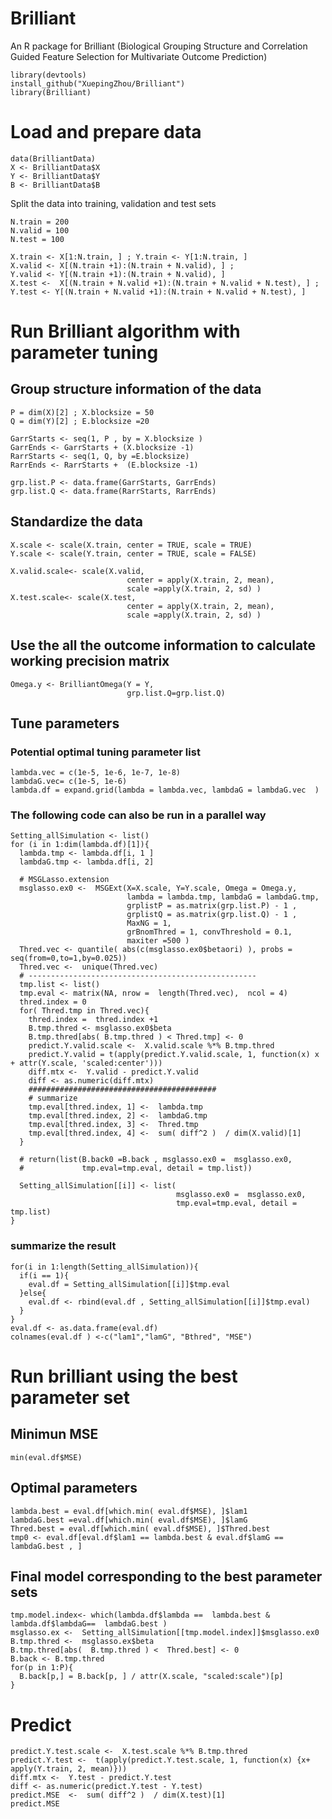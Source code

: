 # Brilliant
An R package for Brilliant (Biological Grouping Structure and Correlation Guided Feature Selection for Multivariate Outcome Prediction)



```{r setup}
library(devtools)
install_github("XuepingZhou/Brilliant")
library(Brilliant)
```


# Load and prepare data 
```{r , echo=TRUE}
data(BrilliantData)
X <- BrilliantData$X
Y <- BrilliantData$Y
B <- BrilliantData$B
```

Split the data into training, validation and test sets 
```{r , echo=TRUE}
N.train = 200 
N.valid = 100
N.test = 100

X.train <- X[1:N.train, ] ; Y.train <- Y[1:N.train, ]
X.valid <- X[(N.train +1):(N.train + N.valid), ] ; 
Y.valid <- Y[(N.train +1):(N.train + N.valid), ]
X.test <-  X[(N.train + N.valid +1):(N.train + N.valid + N.test), ] ; 
Y.test <- Y[(N.train + N.valid +1):(N.train + N.valid + N.test), ]
```


# Run Brilliant algorithm with parameter tuning 

## Group structure information of the data 
```{r , echo=TRUE}
P = dim(X)[2] ; X.blocksize = 50 
Q = dim(Y)[2] ; E.blocksize =20 

GarrStarts <- seq(1, P , by = X.blocksize )
GarrEnds <- GarrStarts + (X.blocksize -1) 
RarrStarts <- seq(1, Q, by =E.blocksize)
RarrEnds <- RarrStarts +  (E.blocksize -1) 

grp.list.P <- data.frame(GarrStarts, GarrEnds)
grp.list.Q <- data.frame(RarrStarts, RarrEnds)
```


## Standardize the data 
```{r , echo=TRUE}
X.scale <- scale(X.train, center = TRUE, scale = TRUE)
Y.scale <- scale(Y.train, center = TRUE, scale = FALSE)

X.valid.scale<- scale(X.valid, 
                          center = apply(X.train, 2, mean), 
                          scale =apply(X.train, 2, sd) )
X.test.scale<- scale(X.test, 
                          center = apply(X.train, 2, mean), 
                          scale =apply(X.train, 2, sd) )

```

## Use the all the outcome information to calculate working precision matrix 
```{r , echo=TRUE}
Omega.y <- BrilliantOmega(Y = Y, 
                          grp.list.Q=grp.list.Q)
```

## Tune parameters 
### Potential optimal tuning parameter list
```{r , echo=TRUE}
lambda.vec = c(1e-5, 1e-6, 1e-7, 1e-8)
lambdaG.vec= c(1e-5, 1e-6)
lambda.df = expand.grid(lambda = lambda.vec, lambdaG = lambdaG.vec  )
```

###  The following code can also be run in a parallel way
```{r , echo=TRUE}
Setting_allSimulation <- list()
for (i in 1:dim(lambda.df)[1]){
  lambda.tmp <- lambda.df[i, 1 ]
  lambdaG.tmp <- lambda.df[i, 2]

  # MSGLasso.extension
  msglasso.ex0 <-  MSGExt(X=X.scale, Y=Y.scale, Omega = Omega.y,
                          lambda = lambda.tmp, lambdaG = lambdaG.tmp,
                          grplistP = as.matrix(grp.list.P) - 1 ,
                          grplistQ = as.matrix(grp.list.Q) - 1 ,
                          MaxNG = 1,
                          grBnomThred = 1, convThreshold = 0.1,
                          maxiter =500 )
  Thred.vec <- quantile( abs(c(msglasso.ex0$betaori) ), probs = seq(from=0,to=1,by=0.025))
  Thred.vec <-  unique(Thred.vec)
  # ---------------------------------------------------
  tmp.list <- list()
  tmp.eval <- matrix(NA, nrow =  length(Thred.vec),  ncol = 4)
  thred.index = 0
  for( Thred.tmp in Thred.vec){
    thred.index =  thred.index +1
    B.tmp.thred <- msglasso.ex0$beta
    B.tmp.thred[abs( B.tmp.thred ) < Thred.tmp] <- 0
    predict.Y.valid.scale <-  X.valid.scale %*% B.tmp.thred
    predict.Y.valid = t(apply(predict.Y.valid.scale, 1, function(x) x + attr(Y.scale, 'scaled:center')))
    diff.mtx <-  Y.valid - predict.Y.valid
    diff <- as.numeric(diff.mtx)
    ##########################################
    # summarize
    tmp.eval[thred.index, 1] <-  lambda.tmp
    tmp.eval[thred.index, 2] <-  lambdaG.tmp
    tmp.eval[thred.index, 3] <-  Thred.tmp
    tmp.eval[thred.index, 4] <-  sum( diff^2 )  / dim(X.valid)[1]
  }

  # return(list(B.back0 =B.back , msglasso.ex0 =  msglasso.ex0,
  #             tmp.eval=tmp.eval, detail = tmp.list))

  Setting_allSimulation[[i]] <- list( 
                                     msglasso.ex0 =  msglasso.ex0,
                                     tmp.eval=tmp.eval, detail = tmp.list)
}
```

### summarize the result
```{r , echo=TRUE}
for(i in 1:length(Setting_allSimulation)){
  if(i == 1){
    eval.df = Setting_allSimulation[[i]]$tmp.eval
  }else{
    eval.df <- rbind(eval.df , Setting_allSimulation[[i]]$tmp.eval)
  }
}
eval.df <- as.data.frame(eval.df)
colnames(eval.df ) <-c("lam1","lamG", "Bthred", "MSE")

``` 

# Run brilliant using the best parameter set 

## Minimun MSE 
```{r , echo=TRUE}
min(eval.df$MSE)
```
## Optimal parameters
```{r , echo=TRUE}
lambda.best = eval.df[which.min( eval.df$MSE), ]$lam1
lambdaG.best =eval.df[which.min( eval.df$MSE), ]$lamG
Thred.best = eval.df[which.min( eval.df$MSE), ]$Thred.best
tmp0 <- eval.df[eval.df$lam1 == lambda.best & eval.df$lamG == lambdaG.best , ]
```
## Final model corresponding to the best parameter sets
```{r , echo=TRUE}
tmp.model.index<- which(lambda.df$lambda ==  lambda.best & lambda.df$lambdaG==  lambdaG.best )
msglasso.ex <-  Setting_allSimulation[[tmp.model.index]]$msglasso.ex0
B.tmp.thred <-  msglasso.ex$beta
B.tmp.thred[abs(  B.tmp.thred ) <  Thred.best] <- 0
B.back <- B.tmp.thred
for(p in 1:P){
  B.back[p,] = B.back[p, ] / attr(X.scale, "scaled:scale")[p]
}
```


# Predict
```{r , echo=TRUE}
predict.Y.test.scale <-  X.test.scale %*% B.tmp.thred
predict.Y.test <-  t(apply(predict.Y.test.scale, 1, function(x) {x+ apply(Y.train, 2, mean)}))
diff.mtx <-  Y.test - predict.Y.test
diff <- as.numeric(predict.Y.test - Y.test)
predict.MSE  <-  sum( diff^2 )  / dim(X.test)[1]
predict.MSE
```



